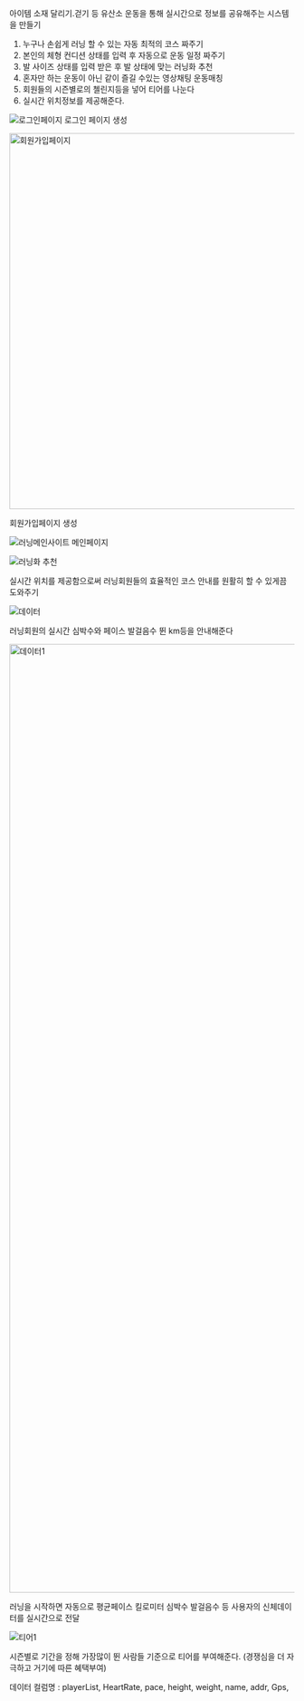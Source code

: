 아이템 소재
달리기.걷기 등 유산소 운동을 통해 실시간으로 정보를 공유해주는 시스템을 만들기
1. 누구나 손쉽게 러닝 할 수 있는 자동 최적의 코스 짜주기
2. 본인의 체형 컨디션 상태를 입력 후 자동으로 운동 일정 짜주기
3. 발 사이즈 상태를 입력 받은 후 발 상태에 맞는 러닝화 추천
4. 혼자만 하는 운동이 아닌 같이 즐길 수있는 영상채팅 운동매칭
5. 회원들의 시즌별로의 첼린지등을 넣어 티어를 나눈다
6. 실시간 위치정보를 제공해준다.


![로그인페이지](https://github.com/user-attachments/assets/0323c450-a209-49b4-92fb-989c40a8325a)
로그인 페이지 생성 </span>

<img width="902" height="663" alt="회원가입페이지" src="https://github.com/user-attachments/assets/14b5438d-d36d-4ff8-af29-0ee4503f06ba" />

회원가입페이지 생성

![러닝메인사이트](https://github.com/user-attachments/assets/61867ca7-fc41-4621-9643-192168d8aa46)
메인페이지

![러닝화 추천](https://github.com/user-attachments/assets/c03c673f-d209-40f3-8ece-f9abca33f958)


실시간 위치를 제공함으로써 러닝회원들의 효율적인 코스 안내를 원활히 할 수 있게끔 도와주기

![데이터](https://github.com/user-attachments/assets/00654741-ea0c-42e4-99c6-82bc88b164af)


러닝회원의 실시간 심박수와 페이스 발걸음수 뛴 km등을 안내해준다


<img width="773" height="1673" alt="데이터1" src="https://github.com/user-attachments/assets/e7a2e537-0dee-48ff-8d61-99162a478f50" />


러닝을 시작하면 자동으로 평균페이스 킬로미터 심박수 발걸음수 등 사용자의 신체데이터를 실시간으로 전달


![티어1](https://github.com/user-attachments/assets/f19646f7-976b-491b-bf99-fbc6fe2e4356)


시즌별로 기간을 정해 가장많이 뛴 사람들 기준으로 티어를 부여해준다. (경쟁심을 더 자극하고 거기에 따른 혜택부여)


데이터 컬럼명 : playerList, HeartRate, pace, height, weight, name, addr, Gps, 
